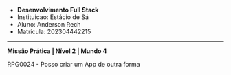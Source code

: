 - **Desenvolvimento Full Stack**
- Instituiçao: Estácio de Sá
- Aluno: Anderson Rech
- Matricula: 202304442215
---
**Missão Prática | Nível 2 | Mundo 4**

RPG0024  - Posso criar um App de outra forma

